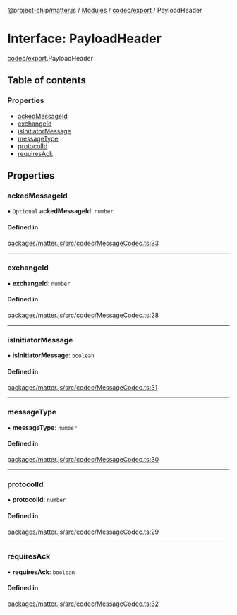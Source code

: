 [@project-chip/matter.js](../README.md) / [Modules](../modules.md) / [codec/export](../modules/codec_export.md) / PayloadHeader

# Interface: PayloadHeader

[codec/export](../modules/codec_export.md).PayloadHeader

## Table of contents

### Properties

- [ackedMessageId](codec_export.PayloadHeader.md#ackedmessageid)
- [exchangeId](codec_export.PayloadHeader.md#exchangeid)
- [isInitiatorMessage](codec_export.PayloadHeader.md#isinitiatormessage)
- [messageType](codec_export.PayloadHeader.md#messagetype)
- [protocolId](codec_export.PayloadHeader.md#protocolid)
- [requiresAck](codec_export.PayloadHeader.md#requiresack)

## Properties

### ackedMessageId

• `Optional` **ackedMessageId**: `number`

#### Defined in

[packages/matter.js/src/codec/MessageCodec.ts:33](https://github.com/project-chip/matter.js/blob/ac2c2688/packages/matter.js/src/codec/MessageCodec.ts#L33)

___

### exchangeId

• **exchangeId**: `number`

#### Defined in

[packages/matter.js/src/codec/MessageCodec.ts:28](https://github.com/project-chip/matter.js/blob/ac2c2688/packages/matter.js/src/codec/MessageCodec.ts#L28)

___

### isInitiatorMessage

• **isInitiatorMessage**: `boolean`

#### Defined in

[packages/matter.js/src/codec/MessageCodec.ts:31](https://github.com/project-chip/matter.js/blob/ac2c2688/packages/matter.js/src/codec/MessageCodec.ts#L31)

___

### messageType

• **messageType**: `number`

#### Defined in

[packages/matter.js/src/codec/MessageCodec.ts:30](https://github.com/project-chip/matter.js/blob/ac2c2688/packages/matter.js/src/codec/MessageCodec.ts#L30)

___

### protocolId

• **protocolId**: `number`

#### Defined in

[packages/matter.js/src/codec/MessageCodec.ts:29](https://github.com/project-chip/matter.js/blob/ac2c2688/packages/matter.js/src/codec/MessageCodec.ts#L29)

___

### requiresAck

• **requiresAck**: `boolean`

#### Defined in

[packages/matter.js/src/codec/MessageCodec.ts:32](https://github.com/project-chip/matter.js/blob/ac2c2688/packages/matter.js/src/codec/MessageCodec.ts#L32)
